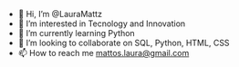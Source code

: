 - 👋 Hi, I’m @LauraMattz
- 👀 I’m interested in Tecnology and Innovation
- 🌱 I’m currently learning Python
- 💞️ I’m looking to collaborate on SQL, Python, HTML, CSS
- 📫 How to reach me mattos.laura@gmail.com


<!---
LauraMattz/LauraMattz is a ✨ special ✨ repository because its `README.md` (this file) appears on your GitHub profile.
You can click the Preview link to take a look at your changes.
--->
